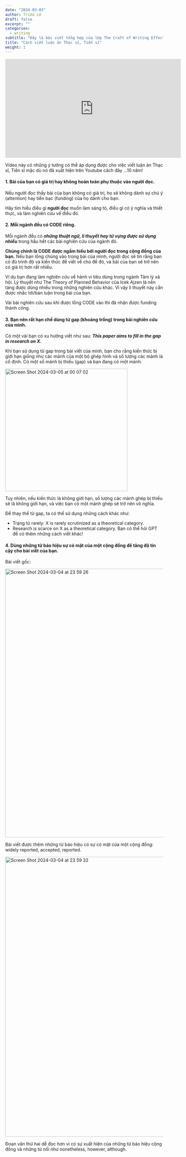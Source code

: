 ```yaml
---
date: "2024-03-03"
author: Triều Lê
draft: false
excerpt: ""
categories:
  - writing
subtitle: "Đây là bài viết tổng hợp của lớp The Craft of Writing Effectively, University of Chicago."
title: "Cách viết luận án Thạc sĩ, Tiến sĩ"
weight: 1
---
```

<iframe width="560" height="315" src="https://www.youtube.com/embed/vtIzMaLkCaM?si=_d1uQj61mBXM4nKQ" title="YouTube video player" frameborder="0" allow="accelerometer; autoplay; clipboard-write; encrypted-media; gyroscope; picture-in-picture; web-share" allowfullscreen></iframe>

Video này có những ý tưởng có thể áp dụng được cho việc viết luận án Thạc sĩ, Tiến sĩ mặc dù nó đã xuất hiện trên Youtube cách đây …10 năm! 

#### 1. Bài của bạn có giá trị hay không hoàn toàn phụ thuộc vào người đọc.
Nếu người đọc thấy bài của bạn không có giá trị, họ sẽ không dành sự chú ý (attention) hay tiền bạc (funding) của họ dành cho bạn. 

Hãy tìm hiểu điều gì **người đọc** muốn làm sáng tỏ, điều gì có ý nghĩa và thiết thực, và làm nghiên cứu về điều đó.
 
#### 2. Mỗi ngành đều có CODE riêng.
Mỗi ngành đều có ***những thuật ngữ, lí thuyết hay từ vựng được sử dụng nhiều*** trong hầu hết các bài nghiên cứu của ngành đó. 

**Chúng chính là CODE được ngầm hiểu bởi người đọc trong cộng đồng của bạn.** Nếu bạn lồng chúng vào trong bài của mình, người đọc sẽ tin rằng bạn có đủ trình độ và kiến thức để viết về chủ đề đó, và bài của bạn sẽ trở nên có giá trị hơn rất nhiều. 

Ví dụ bạn đang làm nghiên cứu về hành vi tiêu dùng trong ngành Tâm lý xã hội. Lý thuyết như The Theory of Planned Behavior của Icek Ajzen là nền tảng được dùng nhiều trong những nghiên cứu khác. Vì vậy lí thuyết này cần được nhắc tới/bàn luận trong bài của bạn.
 
Vài bài nghiên cứu sau khi được lồng CODE vào thì đã nhận được funding thành công.
 
#### 3. Bạn nên rất hạn chế dùng từ gap (khoảng trống) trong bài nghiên cứu của mình.

Có một vài bạn có xu hướng viết như sau: 
***This paper aims to fill in the gap in research on X.***

Khi bạn sử dụng từ gap trong bài viết của mình, bạn cho rằng kiến thức bị giới hạn giống như các mảnh của một bộ ghép hình và số lượng các mảnh là cố định. Có một số mảnh bị thiếu (gap) và bạn đang có một mảnh. 

<img width="390" alt="Screen Shot 2024-03-05 at 00 07 02" src="https://github.com/trangdata/khomuc/assets/63031214/094fdd93-7ed1-4c7a-92c4-8657f7a6e568">

Tuy nhiên, nếu kiến thức là không giới hạn, số lượng các mảnh ghép bị thiếu sẽ là không giới hạn, và việc bạn có một mảnh ghép sẽ trở nên vô nghĩa. 

Để thay thế từ gap, ta có thể sử dụng những cách khác như:
- Trạng từ rarely: X is rarely scrutinized as a theoretical category.
- Research is scarce on X as a theoretical category.
Bạn có thể hỏi GPT để có thêm những cách viết khác!

#### 4. Dùng những từ báo hiệu sự có mặt của một cộng đồng để tăng độ tin cậy cho bài viết của bạn.
Bài viết gốc:

<img width="855" alt="Screen Shot 2024-03-04 at 23 59 26" src="https://github.com/trangdata/khomuc/assets/63031214/800ee58c-a5ba-41c4-8bc9-0e250a34e202">

Bài viết được thêm những từ báo hiệu có sự có mặt của một cộng đồng: widely reported, accepted, reported.

<img width="891" alt="Screen Shot 2024-03-04 at 23 59 32" src="https://github.com/trangdata/khomuc/assets/63031214/d62352ac-bbf0-4f4c-9f95-41bec927e08a">

Đoạn văn thứ hai dễ đọc hơn vì có sự xuất hiện của những từ báo hiệu cộng đồng và những từ nối như nonetheless, however, although.
